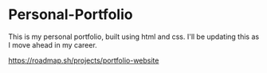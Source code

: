 # Personal-Portfolio

This is my personal portfolio, built using html and css. I'll be updating this as I move ahead in my career.

https://roadmap.sh/projects/portfolio-website
